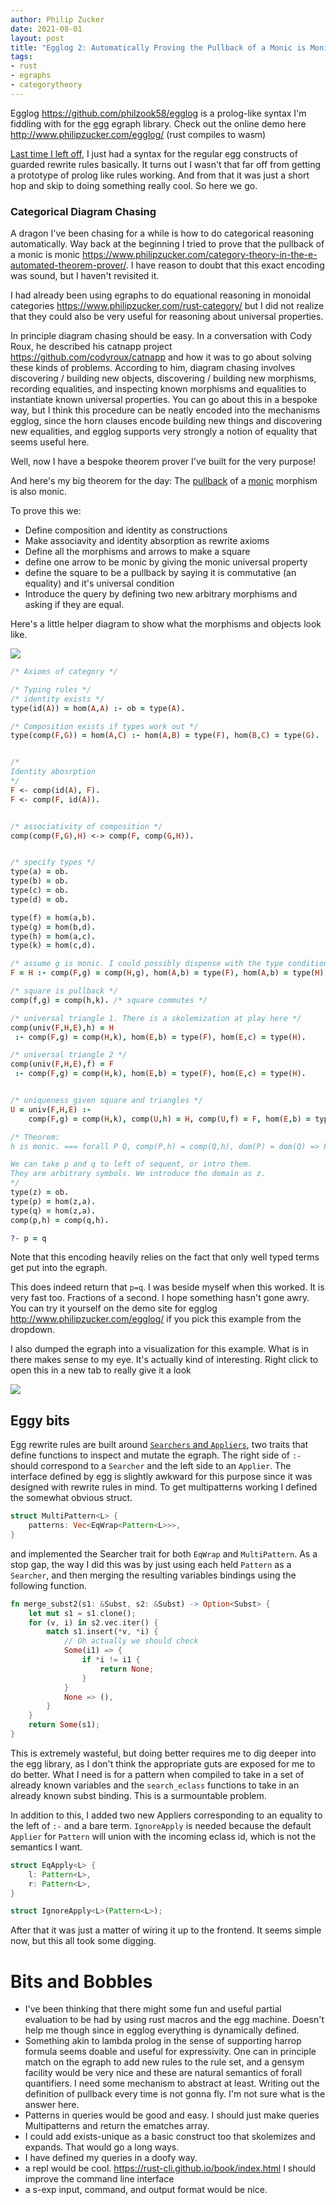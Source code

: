 ```yaml
---
author: Philip Zucker
date: 2021-08-01
layout: post
title: "Egglog 2: Automatically Proving the Pullback of a Monic is Monic"
tags:
- rust
- egraphs
- categorytheory
---
```


Egglog <https://github.com/philzook58/egglog> is a prolog-like syntax I'm fiddling with for the [egg](https://egraphs-good.github.io/) egraph library. Check out the online demo here <http://www.philipzucker.com/egglog/> (rust compiles to wasm)

[Last time I left off](https://www.philipzucker.com/egglog-checkpoint/), I just had a syntax for the regular egg constructs of guarded rewrite rules basically. It turns out I wasn't that far off from getting a prototype of prolog like rules working. And from that it was just a short hop and skip to doing something really cool. So here we go.


### Categorical Diagram Chasing

A dragon I've been chasing for a while is how to do categorical reasoning automatically. Way back at the beginning I tried to prove that the pullback of a monic is monic <https://www.philipzucker.com/category-theory-in-the-e-automated-theorem-prover/>. I have reason to doubt that this  exact encoding was sound, but I haven't revisited it.

I had already been using egraphs to do equational reasoning in monoidal categories <https://www.philipzucker.com/rust-category/> but I did not realize that they could also be very useful for reasoning about universal properties.

In principle diagram chasing should be easy. In a conversation with Cody Roux, he described his catnapp project <https://github.com/codyroux/catnapp> and how it was to go about solving these kinds of problems. According to him, diagram chasing involves discovering / building new objects, discovering / building new morphisms, recording equalities, and inspecting known morphisms and equalities to instantiate known universal properties. You can go about this in a bespoke way, but I think this procedure can be neatly encoded into the mechanisms egglog, since the horn clauses encode building new things and discovering new equalities, and egglog supports very strongly a notion of equality that seems useful here. 

Well, now I have a bespoke theorem prover I've built for the very purpose!

And here's my big theorem for the day: The [pullback](https://en.wikipedia.org/wiki/Pullback_(category_theory)) of a [monic](https://en.wikipedia.org/wiki/Monomorphism) morphism is also monic.

To prove this we:
- Define composition and identity as constructions
- Make associavity and identity absorption as rewrite axioms
- Define all the morphisms and arrows to make a square
- define one arrow to be monic by giving the monic universal property
- define the square to be a pullback by saying it is commutative (an equality) and it's universal condition
- Introduce the query by defining two new arbitrary morphisms and asking if they are equal.

Here's a little helper diagram to show what the morphisms and objects look like.

![](/assets/monic_pullback.png)

```prolog
/* Axioms of category */

/* Typing rules */
/* identity exists */
type(id(A)) = hom(A,A) :- ob = type(A). 

/* Composition exists if types work out */
type(comp(F,G)) = hom(A,C) :- hom(A,B) = type(F), hom(B,C) = type(G).


/*
Identity abosrption
*/
F <- comp(id(A), F).
F <- comp(F, id(A)).


/* associativity of composition */
comp(comp(F,G),H) <-> comp(F, comp(G,H)).


/* specify types */
type(a) = ob.
type(b) = ob.
type(c) = ob.
type(d) = ob.

type(f) = hom(a,b).
type(g) = hom(b,d).
type(h) = hom(a,c).
type(k) = hom(c,d).

/* assume g is monic. I could possibly dispense with the type conditions as an optimization. */
F = H :- comp(F,g) = comp(H,g), hom(A,b) = type(F), hom(A,b) = type(H). 

/* square is pullback */
comp(f,g) = comp(h,k). /* square commutes */

/* universal triangle 1. There is a skolemization at play here */
comp(univ(F,H,E),h) = H
 :- comp(F,g) = comp(H,k), hom(E,b) = type(F), hom(E,c) = type(H).

/* universal triangle 2 */
comp(univ(F,H,E),f) = F
 :- comp(F,g) = comp(H,k), hom(E,b) = type(F), hom(E,c) = type(H).


/* uniqueness given square and triangles */
U = univ(F,H,E) :-
    comp(F,g) = comp(H,k), comp(U,h) = H, comp(U,f) = F, hom(E,b) = type(F), hom(E,c) = type(H).

/* Theorem:
h is monic. === forall P Q, comp(P,h) = comp(Q,h), dom(P) = dom(Q) => P = Q

We can take p and q to left of sequent, or intro them.
They are arbitrary symbols. We introduce the domain as z.
*/
type(z) = ob.
type(p) = hom(z,a).
type(q) = hom(z,a).
comp(p,h) = comp(q,h).

?- p = q

```

Note that this encoding heavily relies on the fact that only well typed terms get put into the egraph.

This does indeed return that `p=q`. I was beside myself when this worked. It is very fast too. Fractions of a second. I hope something hasn't gone awry. You can try it yourself on the demo site for egglog <http://www.philipzucker.com/egglog/> if you pick this example from the dropdown.

I also dumped the egraph into a visualization for this example. What is in there makes sense to my eye. It's actually kind of interesting. Right click to open this in a new tab to really give it a look

![](/assets/egglog_monic.png)

## Eggy bits

Egg rewrite rules are built around [`Searchers` and `Appliers`](https://github.com/egraphs-good/egg/blob/main/src/rewrite.rs), two traits that define functions to inspect and mutate the egraph. The right side of `:-` should correspond to a `Searcher` and the left side to an `Applier`. The interface defined by egg is slightly awkward for this purpose since it was designed with rewrite rules in mind.
To get multipatterns working I defined the somewhat obvious struct.

```rust
struct MultiPattern<L> {
    patterns: Vec<EqWrap<Pattern<L>>>,
}
```

and implemented the Searcher trait for both `EqWrap` and `MultiPattern`. As a stop gap, the way I did this was by just using each held `Pattern` as a `Searcher`, and then merging the resulting variables bindings using the following function.
```rust
fn merge_subst2(s1: &Subst, s2: &Subst) -> Option<Subst> {
    let mut s1 = s1.clone();
    for (v, i) in s2.vec.iter() {
        match s1.insert(*v, *i) {
            // Oh actually we should check
            Some(i1) => {
                if *i != i1 {
                    return None;
                }
            }
            None => (),
        }
    }
    return Some(s1);
}
```
This is extremely wasteful, but doing better requires me to dig deeper into the egg library, as I don't think the appropriate guts are exposed for me to do better. What I need is for a pattern when compiled to take in a set of already known variables and the `search_eclass` functions to take in an already known subst binding. This is a surmountable problem.

In addition to this, I added two new Appliers corresponding to an equality to the left of `:-` and a bare term. `IgnoreApply` is needed because the default `Applier` for `Pattern` will union with the incoming eclass id, which is not the semantics I want.

```rust
struct EqApply<L> {
    l: Pattern<L>,
    r: Pattern<L>,
}

struct IgnoreApply<L>(Pattern<L>);
```

After that it was just a matter of wiring it up to the frontend. It seems simple now, but this all took some digging.


# Bits and Bobbles
- I've been thinking that there might some fun and useful partial evaluation to be had by using rust macros and the egg machine. Doesn't help me though since in egglog everything is dynamically defined.
- Something akin to lambda prolog in the sense of supporting harrop formula seems doable and useful for expressivity. One can in principle match on the egraph to add new rules to the rule set, and a gensym facility would be very nice and these are natural semantics of forall quantifiers. I need some mechanism to abstract at least. Writing out the definition of pullback every time is not gonna fly. I'm not sure what is the answer here.
- Patterns in queries would be good and easy. I should just make queries Multipatterns and return the ematches array.
- I could add exists-unique as a basic construct too that skolemizes and expands. That would go a long ways.
- I have defined my queries in a doofy way.
- a repl would be cool. https://rust-cli.github.io/book/index.html I should improve the command line interface
- a s-exp input, command, and output format would be nice.
